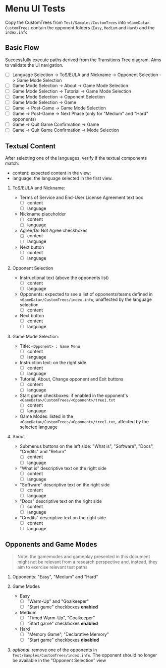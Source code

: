 # Menu UI Tests

Copy the CustomTrees from `Test/Samples/CustomTrees` into `<GameData>`. `CustomTrees` contain the opponent folders (`Easy`, `Medium` and `Hard`) and the `index.info`

## Basic Flow

Successfully execute paths derived from the Transitions Tree diagram. Aims to validate the UI navigation.

- [ ] Language Selection -> ToS/EULA and Nickname -> Opponent Selection -> Game Mode Selection
- [ ] Game Mode Selection -> About -> Game Mode Selection
- [ ] Game Mode Selection -> Tutorial -> Game Mode Selection
- [ ] Game Mode Selection -> Opponent Selection
- [ ] Game Mode Selection -> Game
- [ ] Game -> Post-Game -> Game Mode Selection
- [ ] Game -> Post-Game -> Next Phase (only for "Medium" and "Hard" opponents)
- [ ] Game -> Quit Game Confirmation -> Game
- [ ] Game -> Quit Game Confirmation -> Mode Selection

## Textual Content

After selecting one of the languages, verify if the textual components match:

- content: expected content in the view;
- language: the language selected in the first view.

1. ToS/EULA and Nickname:
    - Terms of Service and End-User License Agreement text box
        - [ ] content
        - [ ] language
    - Nickname placeholder
        - [ ] content
        - [ ] language
    - Agree/Do Not Agree checkboxes
        - [ ] content
        - [ ] language
    - Next button
        - [ ] content
        - [ ] language

1. Opponent Selection
    - Instructional text (above the opponents list)
        - [ ] content
        - [ ] language
    - Opponents: expected to see a list of opponents/teams defined in `<GameData>/CustomTrees/index.info`, unaffected by the language selection
        - [ ] content
    - Next button
        - [ ] content
        - [ ] language

1. Game Mode Selection:
    - Title: `<Opponent> : Game Menu`
        - [ ] content
        - [ ] language
    - Instruction text: on the right side
        - [ ] content
        - [ ] language
    - Tutorial, About, Change opponent and Exit buttons
        - [ ] content
        - [ ] language
    - Start game checkboxes: if enabled in the opponent's `<GameData>/CustomTrees/<Opponent>/tree1.txt`
        - [ ] content
        - [ ] language
    - Game Modes: listed in the `<GameData>/CustomTrees/<Opponent>/tree1.txt`, affected by the selected language

1. About
    - Submenus buttons on the left side: "What is", "Software", "Docs", "Credits" and "Return"
        - [ ] content
        - [ ] language
    - "What is" descriptive text on the right side
        - [ ] content
        - [ ] language
    - "Software" descriptive text on the right side
        - [ ] content
        - [ ] language
    - "Docs" descriptive text on the right side
        - [ ] content
        - [ ] language
    - "Credits" descriptive text on the right side
        - [ ] content
        - [ ] language

## Opponents and Game Modes

> Note: the gamemodes and gameplay presented in this document might not be relevant from a research perspective and, instead, they aim to exercise relevant test paths

1. Opponents: "Easy", "Medium" and "Hard"

1. Game Modes
    - Easy
        - [ ] "Warm-Up" and "Goalkeeper"
        - [ ] "Start game" checkboxes **enabled** 
    - Medium
        - [ ] "Timed Warm-Up", "Goalkeeper"
        - [ ] "Start game" checkboxes **enabled**
    - Hard
        - [ ] "Memory Game", "Declarative Memory"
        - [ ] "Start game" checkboxes **disabled**

1. *optional*: remove one of the opponents in `Test/Samples/CustomTrees/index.info`. The opponent should no longer be available in the "Opponent Selection" view
